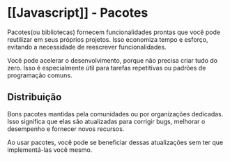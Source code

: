 # [[Javascript]] - Pacotes

Pacotes(ou bibliotecas) fornecem funcionalidades prontas que você pode reutilizar em seus próprios projetos. Isso economiza tempo e esforço, evitando a necessidade de reescrever funcionalidades.

Você pode acelerar o desenvolvimento, porque não precisa criar tudo do zero. Isso é especialmente útil para tarefas repetitivas ou padrões de programação comuns.

## Distribuição
Bons pacotes mantidas pela comunidades ou por organizações dedicadas. Isso significa que elas são atualizadas para corrigir bugs, melhorar o desempenho e fornecer novos recursos.

Ao usar pacotes, você pode se beneficiar dessas atualizações sem  ter que implementá-las você mesmo.